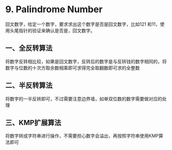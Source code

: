 # 9. Palindrome Number

回文数字，给定一个数字，要求求出这个数字是否是回文数字，比如121 和11，使用头尾指针的验证来确认是否是，回文数字。



## 一、全反转算法

将数字反转相比较，如果是回文数字，反转后的数字是与反转钱的数字相同的，将数字与位数的十次方取余数相乘即可求得完全取翻数即可求的全整数

## 二、半反转算法

将数字的一半反转即可，不过需要注意边界墙，如单双位数的数字需要做对应的处理

## 三、KMP扩展算法

将数字转成字符串进行操作，不需要担心数字会溢出，再按照字符串使用KMP算法即可

